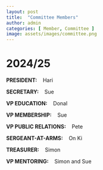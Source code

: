 ```yaml
---
layout: post
title:  "Committee Members"
author: admin
categories: [ Member, Committee ]
image: assets/images/committee.png
---
```

# 2024/25

**PRESIDENT:**&nbsp;&nbsp;&nbsp; Hari

**SECRETARY:**&nbsp;&nbsp;&nbsp; Sue

**VP EDUCATION:**&nbsp;&nbsp;&nbsp; Donal

**VP MEMBERSHIP:**&nbsp;&nbsp;&nbsp; Sue

**VP PUBLIC RELATIONS:**&nbsp;&nbsp;&nbsp; Pete

**SERGEANT-AT-ARMS:**&nbsp;&nbsp;&nbsp; On Ki

**TREASURER:**&nbsp;&nbsp;&nbsp; Simon

**VP MENTORING:**&nbsp;&nbsp;&nbsp; Simon and Sue
